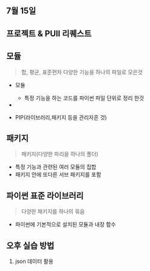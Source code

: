 ## 7월 15일
## 프로젝트 & PUll 리퀘스트

## 모듈
> 합, 평균, 표준편차 다양한 기능을 하나의 파일로 모은것

- 모듈
  - 특정 기능을 하는 코드를 파이썬 파일 단위로 정리 한것

- 
- PIP(라이브러리,패키지 등을 관리자흔 것)

## 패키지

> 패키지(다양한 파리을 하나의 폴더)

- 특정 기능과 관련된 여러 모듈의 집합
- 패키지 안에 또다른 서브 패키지를 포함

## 파이썬 표준 라이브러리

> 다양한 패키지를 하나의 묶음

  -  파이썬에 기본적으로 설치된 모듈과 내장 함수

## 오후 실습 방법

1. json 데이터 활용
